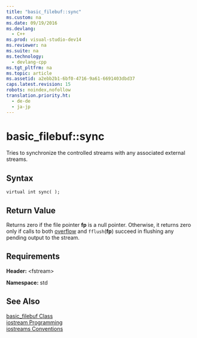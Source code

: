 ```yaml
---
title: "basic_filebuf::sync"
ms.custom: na
ms.date: 09/19/2016
ms.devlang: 
  - C++
ms.prod: visual-studio-dev14
ms.reviewer: na
ms.suite: na
ms.technology: 
  - devlang-cpp
ms.tgt_pltfrm: na
ms.topic: article
ms.assetid: a2ebb2b1-6bf0-4716-9a61-6691403dbd37
caps.latest.revision: 15
robots: noindex,nofollow
translation.priority.ht: 
  - de-de
  - ja-jp
---
```

# basic_filebuf::sync
Tries to synchronize the controlled streams with any associated external streams.  
  
## Syntax  
  
```  
virtual int sync( );  
```  
  
## Return Value  
 Returns zero if the file pointer **fp** is a null pointer. Otherwise, it returns zero only if calls to both [overflow](../vs140/basic_filebuf--overflow.md) and `fflush`(**fp**) succeed in flushing any pending output to the stream.  
  
## Requirements  
 **Header:** <fstream\>  
  
 **Namespace:** std  
  
## See Also  
 [basic_filebuf Class](../vs140/basic_filebuf-Class.md)   
 [iostream Programming](../vs140/iostream-Programming.md)   
 [iostreams Conventions](../vs140/iostreams-Conventions.md)